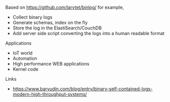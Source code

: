 Based on https://github.com/larytet/binlog/ for example,

* Collect binary logs
* Generate schemas, index on the fly
* Store the log in the ElastiSearch/CouchDB
* Add server side script converting the logs into a human readable format

Applications

* IoT world
* Automation
* High performance WEB applications
* Kernel code


Links

* https://www.baryudin.com/blog/entry/binary-self-contained-logs-modern-high-throughput-systems/
